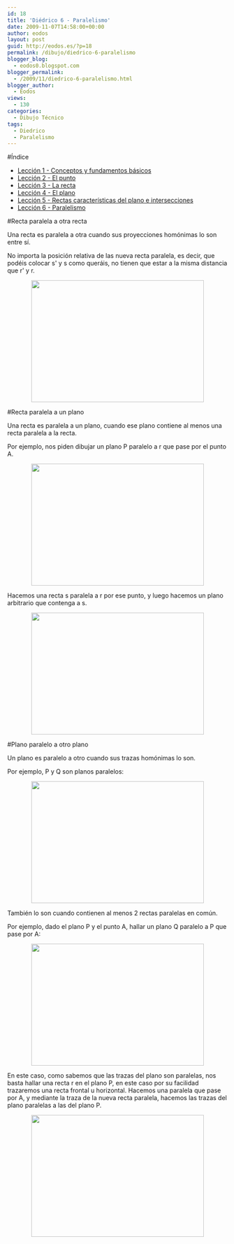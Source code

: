 ```yaml
---
id: 18
title: 'Diédrico 6 - Paralelismo'
date: 2009-11-07T14:58:00+00:00
author: eodos
layout: post
guid: http://eodos.es/?p=18
permalink: /dibujo/diedrico-6-paralelismo
blogger_blog:
  - eodos0.blogspot.com
blogger_permalink:
  - /2009/11/diedrico-6-paralelismo.html
blogger_author:
  - Eodos
views:
  - 130
categories:
  - Dibujo Técnico
tags:
  - Diedrico
  - Paralelismo
---
```

#Índice
  
* [Lección 1 - Conceptos y fundamentos básicos](/blog/dibujo/diedrico-1-conceptos/)
* [Lección 2 - El punto](/blog/dibujo/diedrico-2-el-punto/)
* [Lección 3 - La recta](/blog/dibujo/diedrico-3-la-recta/)
* [Lección 4 - El plano](/blog/dibujo/diedrico-4-el-plano/)
* [Lección 5 - Rectas características del plano e intersecciones](/blog/dibujo/diedrico-5-rectas-caracteristicas/)
* [Lección 6 - Paralelismo](/blog/dibujo/diedrico-6-paralelismo/)

#Recta paralela a otra recta

Una recta es paralela a otra cuando sus proyecciones homónimas lo son entre sí.
  
No importa la posición relativa de las nueva recta paralela, es decir, que podéis colocar s' y s como queráis, no tienen que estar a la misma distancia que r' y r.

<a onblur="try {parent.deselectBloggerImageGracefully();} catch(e) {}" href="http://1.bp.blogspot.com/_H4ctsPRjMs8/SvWCnlfzwyI/AAAAAAAAAJ4/J0CB0qXDpjM/s1600-h/paralelismo+1.JPG" data-rel="lightbox-0" title=""><img id="BLOGGER_PHOTO_ID_5401366944692814626" style="margin: 0px auto 10px; display: block; text-align: center; cursor: pointer; width: 395px; height: 279px;" src="https://i0.wp.com/1.bp.blogspot.com/_H4ctsPRjMs8/SvWCnlfzwyI/AAAAAAAAAJ4/J0CB0qXDpjM/s400/paralelismo+1.JPG" alt="" border="0" data-recalc-dims="1" /></a>

#Recta paralela a un plano

Una recta es paralela a un plano, cuando ese plano contiene al menos una recta paralela a la recta.

Por ejemplo, nos piden dibujar un plano P paralelo a r que pase por el punto A.

<a onblur="try {parent.deselectBloggerImageGracefully();} catch(e) {}" href="http://1.bp.blogspot.com/_H4ctsPRjMs8/SvWCnoc7znI/AAAAAAAAAKA/8JcDDk98eXs/s1600-h/paralelismo+2.JPG" data-rel="lightbox-1" title=""><img id="BLOGGER_PHOTO_ID_5401366945486065266" style="margin: 0px auto 10px; display: block; text-align: center; cursor: pointer; width: 395px; height: 279px;" src="https://i2.wp.com/1.bp.blogspot.com/_H4ctsPRjMs8/SvWCnoc7znI/AAAAAAAAAKA/8JcDDk98eXs/s400/paralelismo+2.JPG" alt="" border="0" data-recalc-dims="1" /></a>

Hacemos una recta s paralela a r por ese punto, y luego hacemos un plano arbitrario que contenga a s.

<a onblur="try {parent.deselectBloggerImageGracefully();} catch(e) {}" href="http://3.bp.blogspot.com/_H4ctsPRjMs8/SvWCn1fcTXI/AAAAAAAAAKI/f0hpLK4XHnA/s1600-h/paralelismo+3.JPG" data-rel="lightbox-2" title=""><img id="BLOGGER_PHOTO_ID_5401366948986244466" style="margin: 0px auto 10px; display: block; text-align: center; cursor: pointer; width: 395px; height: 279px;" src="https://i0.wp.com/3.bp.blogspot.com/_H4ctsPRjMs8/SvWCn1fcTXI/AAAAAAAAAKI/f0hpLK4XHnA/s400/paralelismo+3.JPG" alt="" border="0" data-recalc-dims="1" /></a>

#Plano paralelo a otro plano

Un plano es paralelo a otro cuando sus trazas homónimas lo son.
  
Por ejemplo, P y Q son planos paralelos:

<a onblur="try {parent.deselectBloggerImageGracefully();} catch(e) {}" href="http://3.bp.blogspot.com/_H4ctsPRjMs8/SvWCoNiXmVI/AAAAAAAAAKQ/eBafuGaTViY/s1600-h/paralelismo+4.JPG" data-rel="lightbox-3" title=""><img id="BLOGGER_PHOTO_ID_5401366955440970066" style="margin: 0px auto 10px; display: block; text-align: center; cursor: pointer; width: 395px; height: 279px;" src="https://i1.wp.com/3.bp.blogspot.com/_H4ctsPRjMs8/SvWCoNiXmVI/AAAAAAAAAKQ/eBafuGaTViY/s400/paralelismo+4.JPG" alt="" border="0" data-recalc-dims="1" /></a>

También lo son cuando contienen al menos 2 rectas paralelas en común.
  
Por ejemplo, dado el plano P y el punto A, hallar un plano Q paralelo a P que pase por A:

<a onblur="try {parent.deselectBloggerImageGracefully();} catch(e) {}" href="http://4.bp.blogspot.com/_H4ctsPRjMs8/SvWCoWcbI-I/AAAAAAAAAKY/WXHXOk_9-pU/s1600-h/paralelismo+5.JPG" data-rel="lightbox-4" title=""><img id="BLOGGER_PHOTO_ID_5401366957831955426" style="margin: 0px auto 10px; display: block; text-align: center; cursor: pointer; width: 395px; height: 279px;" src="https://i1.wp.com/4.bp.blogspot.com/_H4ctsPRjMs8/SvWCoWcbI-I/AAAAAAAAAKY/WXHXOk_9-pU/s400/paralelismo+5.JPG" alt="" border="0" data-recalc-dims="1" /></a>

En este caso, como sabemos que las trazas del plano son paralelas, nos basta hallar una recta r en el plano P, en este caso por su facilidad trazaremos una recta frontal u horizontal. Hacemos una paralela que pase por A, y mediante la traza de la nueva recta paralela, hacemos las trazas del plano paralelas a las del plano P.

<a onblur="try {parent.deselectBloggerImageGracefully();} catch(e) {}" href="http://4.bp.blogspot.com/_H4ctsPRjMs8/SvWC86kphUI/AAAAAAAAAKg/P5jF30gauVs/s1600-h/paralelismo+6.JPG" data-rel="lightbox-5" title=""><img id="BLOGGER_PHOTO_ID_5401367311127512386" style="margin: 0px auto 10px; display: block; text-align: center; cursor: pointer; width: 395px; height: 279px;" src="https://i1.wp.com/4.bp.blogspot.com/_H4ctsPRjMs8/SvWC86kphUI/AAAAAAAAAKg/P5jF30gauVs/s400/paralelismo+6.JPG" alt="" border="0" data-recalc-dims="1" /></a>
